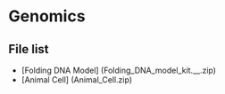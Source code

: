 # Genomics
## File list
* [Folding DNA Model] (Folding_DNA_model_kit.__.zip)
* [Animal Cell] (Animal_Cell.zip)
